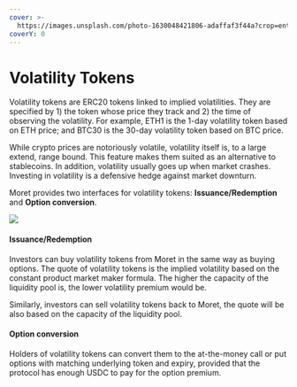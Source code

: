 ```yaml
---
cover: >-
  https://images.unsplash.com/photo-1630048421806-adaffaf3f44a?crop=entropy&cs=srgb&fm=jpg&ixid=MnwxOTcwMjR8MHwxfHNlYXJjaHw2fHxldGhlcmV1bXxlbnwwfHx8fDE2Mzg4MjE0OTg&ixlib=rb-1.2.1&q=85
coverY: 0
---
```


# Volatility Tokens

Volatility tokens are ERC20 tokens linked to implied volatilities. They are specified by 1) the token whose price they track and 2) the time of observing the volatility. For example, ETH1 is the 1-day volatility token based on ETH price; and BTC30 is the 30-day volatility token based on BTC price.&#x20;

While crypto prices are notoriously volatile, volatility itself is, to a large extend, range bound. This feature makes them suited as an alternative to stablecoins. In addition, volatility usually goes up when market crashes. Investing in volatility is a defensive hedge against market downturn.&#x20;

Moret provides two interfaces for volatility tokens: **Issuance/Redemption** and **Option conversion**.

![](https://cdn-images-1.medium.com/max/1200/1\*TTDwrBs0kmCkUxvMMxshgQ.png)

#### Issuance/Redemption

Investors can buy volatility tokens from Moret in the same way as buying options. The quote of volatility tokens is the implied volatility based on the constant product market maker formula. The higher the capacity of the liquidity pool is, the lower volatility premium would be.

Similarly, investors can sell volatility tokens back to Moret, the quote will be also based on the capacity of the liquidity pool.&#x20;

#### Option conversion

Holders of volatility tokens can convert them to the at-the-money call or put options with matching underlying token and expiry, provided that the protocol has enough USDC to pay for the option premium.&#x20;

